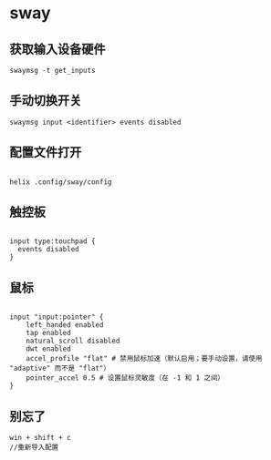 # sway
## 获取输入设备硬件
```
swaymsg -t get_inputs
```
## 手动切换开关
```
swaymsg input <identifier> events disabled
```
## 配置文件打开
```

helix .config/sway/config
```
## 触控板
```

input type:touchpad {
  events disabled
}
```
## 鼠标
```

input "input:pointer" {
    left_handed enabled
    tap enabled
    natural_scroll disabled
    dwt enabled
    accel_profile "flat" # 禁用鼠标加速（默认启用；要手动设置，请使用 "adaptive" 而不是 "flat"）
    pointer_accel 0.5 # 设置鼠标灵敏度（在 -1 和 1 之间）
}

```
## 别忘了
```
win + shift + c
//重新导入配置
```
